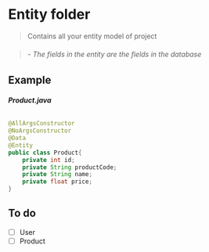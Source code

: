 # Entity folder

> Contains all your entity model of project

> ###### - The fields in the entity are the fields in the database

## Example

###### **_Product.java_**

```java
@AllArgsConstructor
@NoArgsConstructor
@Data
@Entity
public class Product{
    private int id;
    private String productCode;
    private String name;
    private float price;
}

```
## To do
- [ ] User
- [ ] Product